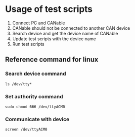 # Usage of test scripts

1. Connect PC and CANable
2. CANable should not be connected to another CAN device
4. Search device and get the device name of CANable
5. Update test scripts with the device name
6. Run test scripts


## Reference command for linux

### Search device command
`ls /dev/tty*`

### Set authority command
`sudo chmod 666 /dev/ttyACM0`

### Communicate with device
`screen /dev/ttyACM0`

